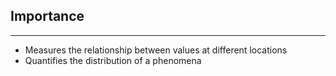 ## Importance

----

  + Measures the relationship between values at different locations
  + Quantifies the distribution of a phenomena


